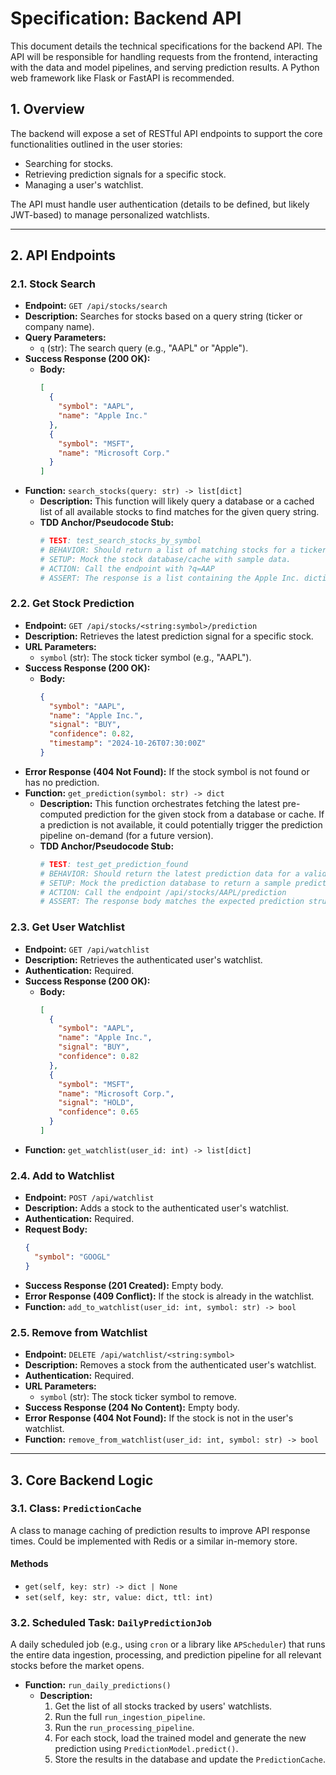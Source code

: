 # Specification: Backend API

This document details the technical specifications for the backend API. The API will be responsible for handling requests from the frontend, interacting with the data and model pipelines, and serving prediction results. A Python web framework like Flask or FastAPI is recommended.

## 1. Overview

The backend will expose a set of RESTful API endpoints to support the core functionalities outlined in the user stories:
-   Searching for stocks.
-   Retrieving prediction signals for a specific stock.
-   Managing a user's watchlist.

The API must handle user authentication (details to be defined, but likely JWT-based) to manage personalized watchlists.

---

## 2. API Endpoints

### 2.1. Stock Search

-   **Endpoint:** `GET /api/stocks/search`
-   **Description:** Searches for stocks based on a query string (ticker or company name).
-   **Query Parameters:**
    -   `q` (str): The search query (e.g., "AAPL" or "Apple").
-   **Success Response (200 OK):**
    -   **Body:**
        ```json
        [
          {
            "symbol": "AAPL",
            "name": "Apple Inc."
          },
          {
            "symbol": "MSFT",
            "name": "Microsoft Corp."
          }
        ]
        ```
-   **Function:** `search_stocks(query: str) -> list[dict]`
    -   **Description:** This function will likely query a database or a cached list of all available stocks to find matches for the given query string.
    -   **TDD Anchor/Pseudocode Stub:**
        ```python
        # TEST: test_search_stocks_by_symbol
        # BEHAVIOR: Should return a list of matching stocks for a ticker symbol query.
        # SETUP: Mock the stock database/cache with sample data.
        # ACTION: Call the endpoint with ?q=AAP
        # ASSERT: The response is a list containing the Apple Inc. dictionary.
        ```

### 2.2. Get Stock Prediction

-   **Endpoint:** `GET /api/stocks/<string:symbol>/prediction`
-   **Description:** Retrieves the latest prediction signal for a specific stock.
-   **URL Parameters:**
    -   `symbol` (str): The stock ticker symbol (e.g., "AAPL").
-   **Success Response (200 OK):**
    -   **Body:**
        ```json
        {
          "symbol": "AAPL",
          "name": "Apple Inc.",
          "signal": "BUY",
          "confidence": 0.82,
          "timestamp": "2024-10-26T07:30:00Z"
        }
        ```
-   **Error Response (404 Not Found):** If the stock symbol is not found or has no prediction.
-   **Function:** `get_prediction(symbol: str) -> dict`
    -   **Description:** This function orchestrates fetching the latest pre-computed prediction for the given stock from a database or cache. If a prediction is not available, it could potentially trigger the prediction pipeline on-demand (for a future version).
    -   **TDD Anchor/Pseudocode Stub:**
        ```python
        # TEST: test_get_prediction_found
        # BEHAVIOR: Should return the latest prediction data for a valid stock.
        # SETUP: Mock the prediction database to return a sample prediction for 'AAPL'.
        # ACTION: Call the endpoint /api/stocks/AAPL/prediction
        # ASSERT: The response body matches the expected prediction structure.
        ```

### 2.3. Get User Watchlist

-   **Endpoint:** `GET /api/watchlist`
-   **Description:** Retrieves the authenticated user's watchlist.
-   **Authentication:** Required.
-   **Success Response (200 OK):**
    -   **Body:**
        ```json
        [
          {
            "symbol": "AAPL",
            "name": "Apple Inc.",
            "signal": "BUY",
            "confidence": 0.82
          },
          {
            "symbol": "MSFT",
            "name": "Microsoft Corp.",
            "signal": "HOLD",
            "confidence": 0.65
          }
        ]
        ```
-   **Function:** `get_watchlist(user_id: int) -> list[dict]`

### 2.4. Add to Watchlist

-   **Endpoint:** `POST /api/watchlist`
-   **Description:** Adds a stock to the authenticated user's watchlist.
-   **Authentication:** Required.
-   **Request Body:**
    ```json
    {
      "symbol": "GOOGL"
    }
    ```
-   **Success Response (201 Created):** Empty body.
-   **Error Response (409 Conflict):** If the stock is already in the watchlist.
-   **Function:** `add_to_watchlist(user_id: int, symbol: str) -> bool`

### 2.5. Remove from Watchlist

-   **Endpoint:** `DELETE /api/watchlist/<string:symbol>`
-   **Description:** Removes a stock from the authenticated user's watchlist.
-   **Authentication:** Required.
-   **URL Parameters:**
    -   `symbol` (str): The stock ticker symbol to remove.
-   **Success Response (204 No Content):** Empty body.
-   **Error Response (404 Not Found):** If the stock is not in the user's watchlist.
-   **Function:** `remove_from_watchlist(user_id: int, symbol: str) -> bool`

---

## 3. Core Backend Logic

### 3.1. Class: `PredictionCache`

A class to manage caching of prediction results to improve API response times. Could be implemented with Redis or a similar in-memory store.

#### Methods

-   `get(self, key: str) -> dict | None`
-   `set(self, key: str, value: dict, ttl: int)`

### 3.2. Scheduled Task: `DailyPredictionJob`

A daily scheduled job (e.g., using `cron` or a library like `APScheduler`) that runs the entire data ingestion, processing, and prediction pipeline for all relevant stocks before the market opens.

-   **Function:** `run_daily_predictions()`
    -   **Description:**
        1.  Get the list of all stocks tracked by users' watchlists.
        2.  Run the full `run_ingestion_pipeline`.
        3.  Run the `run_processing_pipeline`.
        4.  For each stock, load the trained model and generate the new prediction using `PredictionModel.predict()`.
        5.  Store the results in the database and update the `PredictionCache`.